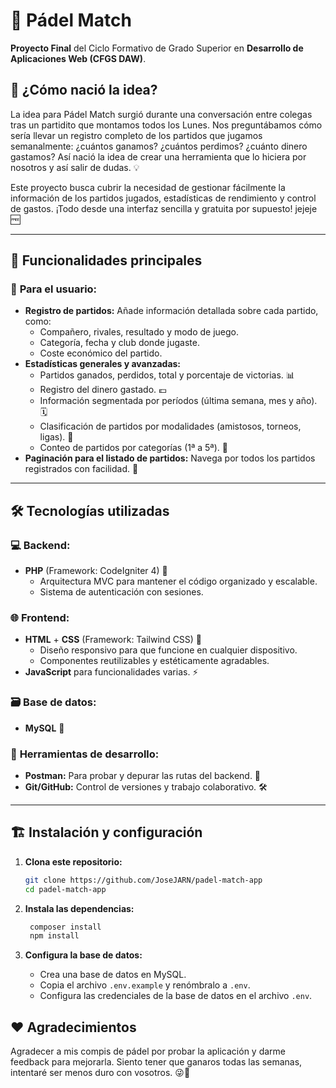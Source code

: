 # 🏓 Pádel Match

**Proyecto Final** del Ciclo Formativo de Grado Superior en **Desarrollo de Aplicaciones Web (CFGS DAW)**.

## 🧐 ¿Cómo nació la idea?

La idea para Pádel Match surgió durante una conversación entre colegas tras un partidito que montamos todos los Lunes. Nos preguntábamos cómo sería llevar un registro completo de los partidos que jugamos semanalmente: ¿cuántos ganamos? ¿cuántos perdimos? ¿cuánto dinero gastamos? Así nació la idea de crear una herramienta que lo hiciera por nosotros y así salir de dudas. 💡

Este proyecto busca cubrir la necesidad de gestionar fácilmente la información de los partidos jugados, estadísticas de rendimiento y control de gastos. ¡Todo desde una interfaz sencilla y gratuita por supuesto! jejeje 🆓

---

## 🚀 Funcionalidades principales

### 🌟 **Para el usuario:**

- **Registro de partidos:** Añade información detallada sobre cada partido, como:
  - Compañero, rivales, resultado y modo de juego.
  - Categoría, fecha y club donde jugaste.
  - Coste económico del partido.
- **Estadísticas generales y avanzadas:**
  - Partidos ganados, perdidos, total y porcentaje de victorias. 📊
  - Registro del dinero gastado. 💶
  - Información segmentada por períodos (última semana, mes y año). 🗓️
  - Clasificación de partidos por modalidades (amistosos, torneos, ligas). 🎾
  - Conteo de partidos por categorías (1ª a 5ª). 🏅
- **Paginación para el listado de partidos:** Navega por todos los partidos registrados con facilidad. 📄

---

## 🛠️ Tecnologías utilizadas

### 💻 **Backend:**

- **PHP** (Framework: CodeIgniter 4) 🐘
  - Arquitectura MVC para mantener el código organizado y escalable.
  - Sistema de autenticación con sesiones.

### 🌐 **Frontend:**

- **HTML** + **CSS** (Framework: Tailwind CSS) 🎨
  - Diseño responsivo para que funcione en cualquier dispositivo.
  - Componentes reutilizables y estéticamente agradables.
- **JavaScript** para funcionalidades varias. ⚡

### 🗃️ **Base de datos:**

- **MySQL** 📂

### 🧪 **Herramientas de desarrollo:**

- **Postman:** Para probar y depurar las rutas del backend. 🚀
- **Git/GitHub:** Control de versiones y trabajo colaborativo. 🛠️

---

## 🏗️ Instalación y configuración

1. **Clona este repositorio:**

   ```bash
   git clone https://github.com/JoseJARN/padel-match-app
   cd padel-match-app
   ```

2. **Instala las dependencias:**

   ```bash
    composer install
    npm install
   ```

3. **Configura la base de datos:**
   - Crea una base de datos en MySQL.
   - Copia el archivo `.env.example` y renómbralo a `.env`.
   - Configura las credenciales de la base de datos en el archivo `.env`.

## ❤️ Agradecimientos

Agradecer a mis compis de pádel por probar la aplicación y darme feedback para mejorarla. Siento tener que ganaros todas las semanas, intentaré ser menos duro con vosotros. 😜🎾
